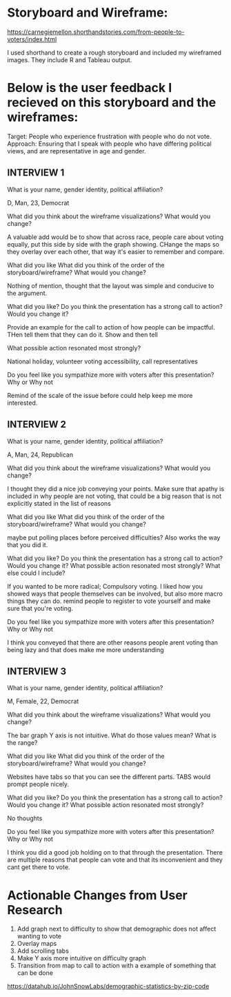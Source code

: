 # Storyboard and Wireframe:
https://carnegiemellon.shorthandstories.com/from-people-to-voters/index.html

I used shorthand to create a rough storyboard and included my wireframed images. They include R and Tableau output.



# Below is the user feedback I recieved on this storyboard and the wireframes:

Target: People who experience frustration with people who do not vote.
Approach: Ensuring that I speak with people who have differing political views, and are representative in age and gender.

## INTERVIEW 1
What is your name, gender identity, political affiliation?

D, Man, 23, Democrat

What did you think about the wireframe visualizations?
What would you change?

A valuable add would be to show that across race, people care about voting equally, put this side by side with the graph showing. 
CHange the maps so they overlay over each other, that way it's easier to remember and compare.

What did you like
What did you think of the order of the storyboard/wireframe?
What would you change?

Nothing of mention, thought that the layout was simple and conducive to the argument.

What did you like?
Do you think the presentation has a strong call to action?
Would you change it?

Provide an example for the call to action of how people can be impactful. THen tell them that they can do it. Show and then tell

What possible action resonated most strongly?

National holiday, volunteer voting accessibility, call representatives

Do you feel like you sympathize more with voters after this presentation?
Why or Why not

Remind of the scale of the issue before could help keep me more interested.






## INTERVIEW 2

What is your name, gender identity, political affiliation?

A, Man, 24, Republican

What did you think about the wireframe visualizations?
What would you change?

I thought they did a nice job conveying your points. Make sure that apathy is included in why people are not voting, 
that could be a big reason that is not explicitly stated in the list of reasons


What did you like
What did you think of the order of the storyboard/wireframe?
What would you change?

maybe put polling places before perceived difficulties? Also works the way that you did it. 

What did you like?
Do you think the presentation has a strong call to action?
Would you change it?
What possible action resonated most strongly?
What else could I include?

If you wanted to be more radical; Compulsory voting. I liked how you showed ways that people themselves can be involved, but also more macro things they can do.
remind people to register to vote yourself and make sure that you're voting.


Do you feel like you sympathize more with voters after this presentation?
Why or Why not

I think you conveyed that there are other reasons people arent voting than being lazy and that does make me more understanding





## INTERVIEW 3
What is your name, gender identity, political affiliation?

M, Female, 22, Democrat

What did you think about the wireframe visualizations?
What would you change?

The bar graph Y axis is not intuitive. What do those values mean? What is the range?


What did you like
What did you think of the order of the storyboard/wireframe?
What would you change?

Websites have tabs so that you can see the different parts. TABS would prompt people nicely.

What did you like?
Do you think the presentation has a strong call to action?
Would you change it?
What possible action resonated most strongly?

No thoughts

Do you feel like you sympathize more with voters after this presentation?
Why or Why not

I think you did a good job holding on to that through the presentation.
There are multiple reasons that people can vote and that its inconvenient and they cant get there to vote.


# Actionable Changes from User Research
1. Add graph next to difficulty to show that demographic does not affect wanting to vote
2. Overlay maps
3. Add scrolling tabs
4. Make Y axis more intuitive on difficulty graph
5. Transition from map to call to action with a example of something that can be done


https://datahub.io/JohnSnowLabs/demographic-statistics-by-zip-code


